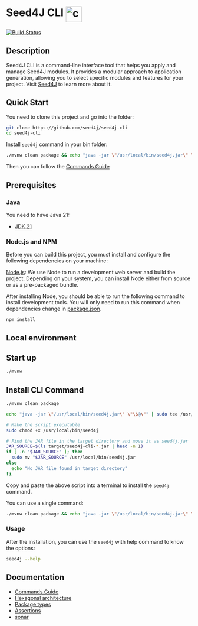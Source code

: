 # Seed4J CLI <img src="https://renanfranca.github.io/assets/icons/icon-complete-terminal.svg" alt="console icon" height="43" align="top"/>

[![Build Status][github-actions-seed4j-cli-image]][github-actions-url]

## Description

Seed4J CLI is a command-line interface tool that helps you apply and manage Seed4J modules. It provides a modular approach to application generation, allowing you to select specific modules and features for your project. Visit [Seed4J](https://github.com/seed4j/seed4j) to learn more about it.

## Quick Start

You need to clone this project and go into the folder:

```bash
git clone https://github.com/seed4j/seed4j-cli
cd seed4j-cli
```

Install `seed4j` command in your bin folder:

```bash
./mvnw clean package && echo "java -jar \"/usr/local/bin/seed4j.jar\" \"\$@\"" | sudo tee /usr/local/bin/seed4j > /dev/null && sudo chmod +x /usr/local/bin/seed4j && JAR_SOURCE=$(ls target/seed4j-cli-*.jar | head -n 1) && [ -n "$JAR_SOURCE" ] && sudo mv "$JAR_SOURCE" /usr/local/bin/seed4j.jar || echo "No JAR file found in target directory"
```

Then you can follow the [Commands Guide](documentation/Commands.md)

## Prerequisites

### Java

You need to have Java 21:

- [JDK 21](https://openjdk.java.net/projects/jdk/21/)

### Node.js and NPM

Before you can build this project, you must install and configure the following dependencies on your machine:

[Node.js](https://nodejs.org/): We use Node to run a development web server and build the project.
Depending on your system, you can install Node either from source or as a pre-packaged bundle.

After installing Node, you should be able to run the following command to install development tools.
You will only need to run this command when dependencies change in [package.json](package.json).

```
npm install
```

## Local environment

<!-- jhipster-needle-localEnvironment -->

## Start up

```bash
./mvnw
```

## Install CLI Command

```bash
./mvnw clean package

echo "java -jar \"/usr/local/bin/seed4j.jar\" \"\$@\"" | sudo tee /usr/local/bin/seed4j > /dev/null

# Make the script executable
sudo chmod +x /usr/local/bin/seed4j

# Find the JAR file in the target directory and move it as seed4j.jar
JAR_SOURCE=$(ls target/seed4j-cli-*.jar | head -n 1)
if [ -n "$JAR_SOURCE" ]; then
  sudo mv "$JAR_SOURCE" /usr/local/bin/seed4j.jar
else
  echo "No JAR file found in target directory"
fi
```

Copy and paste the above script into a terminal to install the `seed4j` command.

You can use a single command:

```bash
./mvnw clean package && echo "java -jar \"/usr/local/bin/seed4j.jar\" \"\$@\"" | sudo tee /usr/local/bin/seed4j > /dev/null && sudo chmod +x /usr/local/bin/seed4j && JAR_SOURCE=$(ls target/seed4j-cli-*.jar | head -n 1) && [ -n "$JAR_SOURCE" ] && sudo mv "$JAR_SOURCE" /usr/local/bin/seed4j.jar || echo "No JAR file found in target directory"
```

### Usage

After the installation, you can use the `seed4j` with help command to know the options:

```bash
seed4j --help
```

<!-- jhipster-needle-startupCommand -->

## Documentation

- [Commands Guide](documentation/Commands.md)
- [Hexagonal architecture](documentation/hexagonal-architecture.md)
- [Package types](documentation/package-types.md)
- [Assertions](documentation/assertions.md)
- [sonar](documentation/sonar.md)

<!-- jhipster-needle-documentation -->

[github-actions-seed4j-cli-image]: https://github.com/seed4j/seed4j-cli/actions/workflows/github-actions.yml/badge.svg?branch=main
[github-actions-url]: https://github.com/jhipster/seed4j-cli/actions

